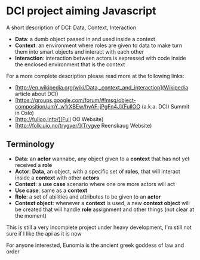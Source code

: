 DCI project aiming Javascript
=============================

A short description of DCI: Data, Context, Interaction

- **Data**: a dumb object passed in and used inside a context
- **Context**: an environment where roles are given to data to make turn them into smart objects and interact with each other
- **Interaction**: interaction between actors is expressed with code inside the enclosed environment that is the context

For a more complete description please read more at the following links:
- [http://en.wikipedia.org/wiki/Data,_context_and_interaction](Wikipedia article about DCI)
- [https://groups.google.com/forum/#!msg/object-composition/umY_w1rXBEw/hyAF-jPgFn4J](FullOO (a.k.a. DCI) Summit in Oslo)
- [http://fulloo.info/](Full OO Website)
- [http://folk.uio.no/trygver/](Trygve Reenskaug Website)


Terminology
------------
- **Data**: an **actor** wannabe, any object given to a **context** that has not yet received a **role**
- **Actor**: **Data**, an object, with a specific set of **roles**, that will interact inside a **context** with other **actors**
- **Context**: a **use case** scenario where one ore more actors will act
- **Use case**: same as a **context**
- **Role**: a set of abilities and attributes to be given to an **actor**
- **Context object**: whenever a **context** is used, a new **context object** will be created that will handle **role** assignment and other things (not clear at the moment)

This is still a very incomplete project under heavy development, I'm still not sure if I like the api as it is now

For anyone interested, Eunomia is the ancient greek goddess of law and order
